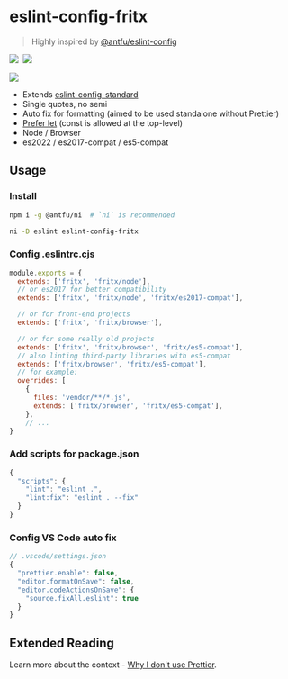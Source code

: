 # eslint-config-fritx

> Highly inspired by [@antfu/eslint-config](https://github.com/antfu/eslint-config)

[![][npm-badge]][npm-url]&nbsp;&nbsp;[![][standard-badge]][standard-url]

[![][standard-logo]](http://standardjs.com)

- Extends [eslint-config-standard][eslint-standard-url]
- Single quotes, no semi
- Auto fix for formatting (aimed to be used standalone without Prettier)
- [Prefer let][prefer-let-url] (const is allowed at the top-level)
- Node / Browser
- es2022 / es2017-compat / es5-compat 

[npm-badge]: https://img.shields.io/npm/v/eslint-config-fritx.svg
[npm-url]: https://npmjs.org/package/eslint-config-fritx
[standard-badge]: https://img.shields.io/badge/code_style-standard-brightgreen.svg
[standard-url]: https://standardjs.com
[standard-logo]: https://cdn.rawgit.com/standard/standard/master/badge.svg
[eslint-standard-url]: https://www.npmjs.com/package/eslint-config-standard
[prefer-let-url]: https://www.npmjs.com/package/eslint-plugin-prefer-let

## Usage

### Install

```sh
npm i -g @antfu/ni  # `ni` is recommended

ni -D eslint eslint-config-fritx
```

### Config .eslintrc.cjs

```js
module.exports = {
  extends: ['fritx', 'fritx/node'],
  // or es2017 for better compatibility
  extends: ['fritx', 'fritx/node', 'fritx/es2017-compat'],

  // or for front-end projects
  extends: ['fritx', 'fritx/browser'],

  // or for some really old projects
  extends: ['fritx', 'fritx/browser', 'fritx/es5-compat'],
  // also linting third-party libraries with es5-compat
  extends: ['fritx/browser', 'fritx/es5-compat'],
  // for example:
  overrides: [
    {
      files: 'vendor/**/*.js',
      extends: ['fritx/browser', 'fritx/es5-compat'],
    },
    // ...
}
```

### Add scripts for package.json

```js
{
  "scripts": {
    "lint": "eslint .",
    "lint:fix": "eslint . --fix"
  }
}
```

### Config VS Code auto fix

```js
// .vscode/settings.json
{
  "prettier.enable": false,
  "editor.formatOnSave": false,
  "editor.codeActionsOnSave": {
    "source.fixAll.eslint": true
  }
}
```

## Extended Reading

Learn more about the context - [Why I don't use Prettier](https://antfu.me/posts/why-not-prettier).

